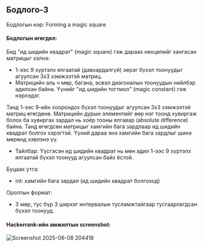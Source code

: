 ## Бодлого-3
Бодлогын нэр: Forming a magic square
#### Бодлогын өгөгдөл:

Бид "ид шидийн квадрат" (magic square) гэж дараах нөхцөлийг хангасан матрицыг хэлнэ:

- 1-ээс 9 хүртэлх ялгаатай (давхардалгүй) эерэг бүхэл тоонуудыг агуулсан 3x3 хэмжээтэй матриц.
- Матрицийн аль ч мөр, багана, эсвэл диагоналын тоонуудын нийлбэр адилхан байна. Үүнийг "ид шидийн тогтмол" (magic constant) гэж нэрлэдэг.

Танд 1-ээс 9-ийн хоорондох бүхэл тоонуудыг агуулсан 3x3 хэмжээтэй матриц өгөгдөнө. Матрицийн дурын элементийг өөр нэг тоонд хувиргаж болох ба хувиргах зардал нь хоёр тооны ялгавар (absolute difference) байна. Танд өгөгдсөн матрицыг хамгийн бага зардлаар ид шидийн квадрат болгох хэрэгтэй. Үүний дараа энэ хамгийн бага зардлыг шинэ мөрөнд хэвлэнэ үү.

- Тайлбар: Үүсгэсэн ид шидийн квадрат нь мөн адил 1-ээс 9 хүртэлх ялгаатай бүхэл тоонууд агуулсан байх ёстой.

Буцаах утга:
- int: хамгийн бага зардал (ид шидийн квадрат болгоход)

Оролтын формат:
- 3 мөр, тус бүр 3 ширхэг интервалын тусламжтайгаар тусгаарлагдсан бүхэл тоонууд.

#### Hackerrank-ийн амжилтын screenshot:
![Screenshot 2025-06-08 204418](https://github.com/user-attachments/assets/934742f0-e078-4768-8918-1ca93140f80d)

